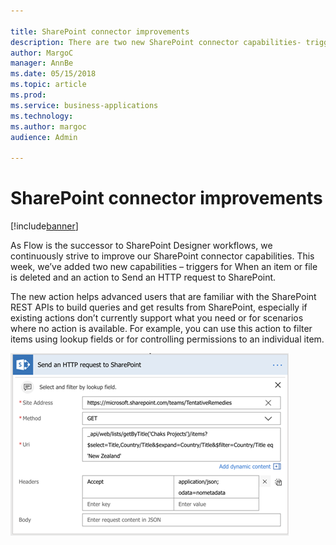 ```yaml
---

title: SharePoint connector improvements
description: There are two new SharePoint connector capabilities- trigger flows when items or files are deleted, and call any HTTP endpoint the SharePoint REST API supports.
author: MargoC
manager: AnnBe
ms.date: 05/15/2018
ms.topic: article
ms.prod: 
ms.service: business-applications
ms.technology: 
ms.author: margoc
audience: Admin

---
```

#  SharePoint connector improvements


[!include[banner](../../includes/banner.md)]

As Flow is the successor to SharePoint Designer workflows, we continuously strive to improve our SharePoint connector capabilities. This week, we’ve added two new capabilities – triggers for When an item or file is deleted and an action to Send an HTTP request to SharePoint.

The new action helps advanced users that are familiar with the SharePoint REST APIs to build queries and get results from SharePoint, especially if existing actions don’t currently support what you need or for scenarios where no action is available. For example, you can use this action to filter items using lookup fields or for controlling permissions to an individual item.

![Send an HTTP request to SharePoint](media/sharepoint-connector-improvements.png)
